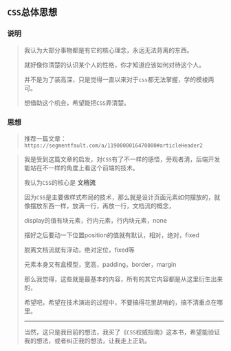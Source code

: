 ## `CSS`总体思想

### 说明

> 我认为大部分事物都是有它的核心理念，永远无法背离的东西。
>
> 就好像你清楚的认识某个人的性格，你才知道应该如何对待这个人。
>
> 并不是为了装高深，只是觉得一直以来对于`css`都无法掌握，学的模棱两可。
>
> 想借助这个机会，希望能把`CSS`弄清楚。

### 思想

> 推荐一篇文章：`https://segmentfault.com/a/1190000016470000#articleHeader2`

> 我是受到这篇文章的启发，对`CSS`有了不一样的感悟，旁观者清，后端开发能站在不一样的角度上看这个前端的技术。
>
> 我认为`CSS`的核心是  **文档流**
>
> 因为`CSS`是主要做样式布局的技术，那么就是设计页面元素如何摆放的，就像摆放东西一样，放满一行，再放一行，文档流的概念，
>
> display的值有块元素，行内元素，行内块元素，none
>
> 摆好之后要动一下位置position的值就有默认，相对，绝对，fixed
>
> 脱离文档流就有浮动，绝对定位，fixed等
>
> 元素本身又有盒模型，宽高，padding，border，margin
>
> 那么我觉得，这些就是最基本的内容，所有的其它内容都是从这里衍生出来的，
>
> 希望吧，希望在技术演进的过程中，不要搞得花里胡哨的，搞不清重点在哪里。
>
> ---
>
> 当然，这只是我目前的想法，我买了《`CSS`权威指南》这本书，希望能验证我的想法，或者纠正我的想法，让我走上正轨。